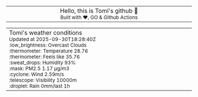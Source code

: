 
<div align="center">
<table>
<tbody>
<td align="center">
<img width="2000" height="0"><br>
Hello, this is Tomi's github 👋<br>
<sup>Built with ❤️, GO & Github Actions</sup><br>
<img width="2000" height="0">
</td>
</tbody>
</table>
</div>
<table>
<tbody>
<td align="left">
<img width="2000" height="0"><br>
Tomi's weather conditions<br>
<sup>Updated at 2025-09-30T18:28:40Z</sup><br>
<sup>:low_brightness: Overcast Clouds</sup><br>
<sup>:thermometer: Temperature 28.76 </sup><br>
<sup>:thermometer: Feels like 35.76</sup><br>
<sup>:sweat_drops: Humidity 93%</sup><br>
<sup>:mask: PM2.5 1.17 μg/m3</sup><br>
<sup>:cyclone: Wind 2.59m/s </sup><br>
<sup>:telescope: Visibility 10000m </sup><br>
<sup>:droplet: Rain 0mm/last 1h </sup><br>
<img width="2000" height="0">
</td>
<td align="left">
<img width="2000" height="0"><br>
<br>
<img width="2000" height="0">
</td>
</tbody>
</table>
</div>
    